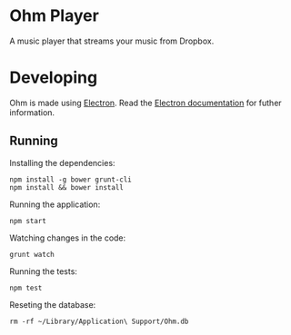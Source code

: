 # Ohm Player

A music player that streams your music from Dropbox.

# Developing

Ohm is made using [Electron](https://github.com/atom/electron). Read the [Electron documentation](https://github.com/atom/electron/tree/master/docs) for futher information.

## Running

Installing the dependencies:

    npm install -g bower grunt-cli
    npm install && bower install

Running the application:

    npm start

Watching changes in the code:

    grunt watch

Running the tests:

    npm test

Reseting the database:

    rm -rf ~/Library/Application\ Support/Ohm.db
